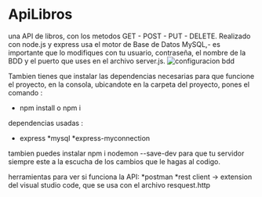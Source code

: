 # ApiLibros
una API  de libros, con los metodos GET - POST - PUT - DELETE. Realizado con node.js y express
usa el motor de Base de Datos MySQL,- es importante que lo modifiques con tu usuario, contraseña, el nombre de la BDD y el puerto que uses en el archivo server.js.
![configuracion bdd](https://user-images.githubusercontent.com/101194558/192530400-a5770c8a-7840-4ae1-8af8-09fe45ae76e4.png)

Tambien tienes que instalar las dependencias necesarias para que funcione el proyecto, en la consola, ubicandote en la carpeta del proyecto, pones el comando :
* npm install o npm i

dependencias usadas :
* express
*mysql
*express-myconnection

tambien puedes instalar npm i nodemon --save-dev para que tu servidor siempre este a la escucha de los cambios que le hagas al codigo.

herramientas para ver si funciona la API:
*postman
*rest client -> extension del visual studio code, que se usa con el archivo resquest.http

